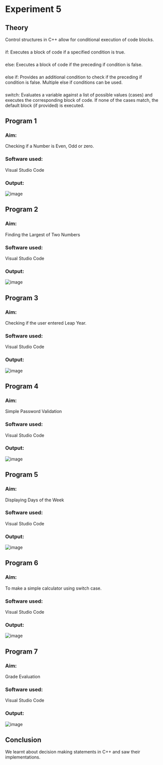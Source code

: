 # Experiment 5
## Theory
Control structures in C++ allow for conditional execution of code blocks.
###
if: Executes a block of code if a specified condition is true.
###
else: Executes a block of code if the preceding if condition is false.
###
else if: Provides an additional condition to check if the preceding if condition is false. Multiple else if conditions can be used.
###
switch: Evaluates a variable against a list of possible values (cases) and executes the corresponding block of code. If none of the cases match, the default block (if provided) is executed.

## Program 1
### Aim: 
Checking if a Number is Even, Odd or zero.
### Software used: 
Visual Studio Code
### Output:
![image](https://github.com/user-attachments/assets/1beef9da-2d9e-464e-bba1-bb428580db0e)

## Program 2
### Aim: 
Finding the Largest of Two Numbers
### Software used: 
Visual Studio Code
### Output:
![image](https://github.com/user-attachments/assets/47161461-2674-4f93-9b4e-f62757b02062)


## Program 3
### Aim: 
Checking if the user entered Leap Year. 
### Software used: 
Visual Studio Code
### Output:
![image](https://github.com/user-attachments/assets/e61b6053-891d-4081-9906-09ed9b05ec86)


## Program 4
### Aim: 
Simple Password Validation
### Software used: 
Visual Studio Code
### Output:
![image](https://github.com/user-attachments/assets/bf6691f0-8011-43e3-9a56-8b2444f0520e)


## Program 5
### Aim: 
Displaying Days of the Week
### Software used: 
Visual Studio Code
### Output:
![image](https://github.com/user-attachments/assets/da84abc2-bec9-4ebf-934b-5202279d136a)


## Program 6
### Aim: 
To make a simple calculator using switch case.
### Software used: 
Visual Studio Code
### Output:
![image](https://github.com/user-attachments/assets/70e0ae98-a4a6-4264-a5e1-620b153ef33d)


## Program 7
### Aim: 
Grade Evaluation 
### Software used: 
Visual Studio Code
### Output:
![image](https://github.com/user-attachments/assets/37f96555-f9f8-494e-80f9-52272bd6c985)


## Conclusion
We learnt about decision making statements in C++ and saw their implementations. 
